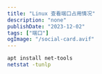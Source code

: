 ```yaml
---
title: "Linux 查看端口占用情况"
description: "none"
publishDate: "2023-12-02"
tags: ["端口"]
ogImage: "/social-card.avif"
---
```


<!-- more --> 

```sh
apt install net-tools
netstat -tunlp
```
